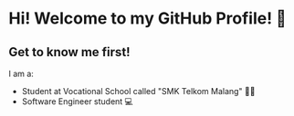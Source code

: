 # Hi! Welcome to my GitHub Profile! 👋
## Get to know me first!

I am a:
- Student at Vocational School called "SMK Telkom Malang" 🧑‍🎓
- Software Engineer student 💻

